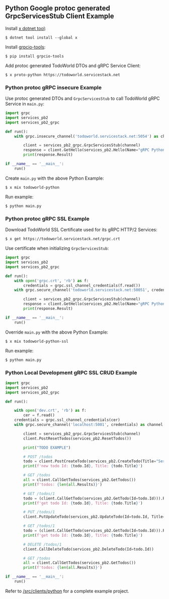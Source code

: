 
## Python Google protoc generated GrpcServicesStub Client Example

Install [x dotnet tool](https://docs.servicestack.net/web-tool):
    
    $ dotnet tool install --global x 

Install [grpcio-tools](https://pypi.org/project/grpcio-tools/):

    $ pip install grpcio-tools

Add protoc generated TodoWorld DTOs and gRPC Service Client:

    $ x proto-python https://todoworld.servicestack.net

### Python protoc gRPC insecure Example

Use protoc generated DTOs and `GrpcServicesStub` to call TodoWorld gRPC Service in `main.py`:

```python
import grpc
import services_pb2
import services_pb2_grpc

def run():
    with grpc.insecure_channel('todoworld.servicestack.net:5054') as channel:

        client = services_pb2_grpc.GrpcServicesStub(channel)
        response = client.GetHello(services_pb2.Hello(Name="gRPC Python"))
        print(response.Result)

if __name__ == '__main__':
    run()
```

Create `main.py` with the above Python Example: 

    $ x mix todoworld-python

Run example:

    $ python main.py

### Python protoc gRPC SSL Example

Download TodoWorld SSL Certificate used for its gRPC HTTP/2 Services:

    $ x get https://todoworld.servicestack.net/grpc.crt 

Use certificate when initializing `GrpcServicesStub`:

```python
import grpc
import services_pb2
import services_pb2_grpc

def run():
    with open('grpc.crt', 'rb') as f:
        credentials = grpc.ssl_channel_credentials(f.read())
    with grpc.secure_channel('todoworld.servicestack.net:50051', credentials) as channel:

        client = services_pb2_grpc.GrpcServicesStub(channel)
        response = client.GetHello(services_pb2.Hello(Name="gRPC Python"))
        print(response.Result)

if __name__ == '__main__':
    run()
```

Override `main.py` with the above Python Example: 

    $ x mix todoworld-python-ssl

Run example:

    $ python main.py

### Python Local Development gRPC SSL CRUD Example

```python
import grpc
import services_pb2
import services_pb2_grpc

def run():

    with open('dev.crt', 'rb') as f:
        cer = f.read()
    credentials = grpc.ssl_channel_credentials(cer)
    with grpc.secure_channel('localhost:5001', credentials) as channel:

        client = services_pb2_grpc.GrpcServicesStub(channel)
        client.PostResetTodos(services_pb2.ResetTodos())

        print("TODO EXAMPLE")

        # POST /todos
        todo = client.PostCreateTodo(services_pb2.CreateTodo(Title="ServiceStack")).Result
        print(f'new todo Id: {todo.Id}, Title: {todo.Title}')

        # GET /todos
        all = client.CallGetTodos(services_pb2.GetTodos())
        print(f'todos: {len(all.Results)}')

        # GET /todos/1
        todo = (client.CallGetTodo(services_pb2.GetTodo(Id=todo.Id))).Result
        print(f'get todo Id: {todo.Id}, Title: {todo.Title}')

        # PUT /todos/1
        client.PutUpdateTodo(services_pb2.UpdateTodo(Id=todo.Id, Title='gRPC'))

        # GET /todos/1
        todo = (client.CallGetTodo(services_pb2.GetTodo(Id=todo.Id))).Result
        print(f'get todo Id: {todo.Id}, Title: {todo.Title}')

        # DELETE /todos/1
        client.CallDeleteTodo(services_pb2.DeleteTodo(Id=todo.Id))

        # GET /todos
        all = client.CallGetTodos(services_pb2.GetTodos())
        print(f'todos: {len(all.Results)}')

if __name__ == '__main__':
    run()
```

Refer to [/src/clients/python](https://github.com/NetCoreApps/todo-world/tree/master/src/clients/python)
for a complete example project.
